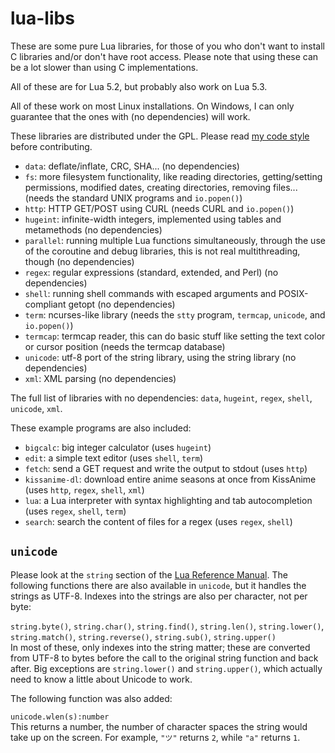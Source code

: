 # lua-libs
These are some pure Lua libraries, for those of you who don't want to install C libraries and/or don't have root access. Please note that using these can be a lot slower than using C implementations.

All of these are for Lua 5.2, but probably also work on Lua 5.3.

All of these work on most Linux installations. On Windows, I can only guarantee that the ones with (no dependencies) will work.

These libraries are distributed under the GPL. Please read [my code style](style.md) before contributing.

- `data`: deflate/inflate, CRC, SHA... (no dependencies)
- `fs`: more filesystem functionality, like reading directories, getting/setting permissions, modified dates, creating directories, removing files... (needs the standard UNIX programs and `io.popen()`)
- `http`: HTTP GET/POST using CURL (needs CURL and `io.popen()`)
- `hugeint`: infinite-width integers, implemented using tables and metamethods (no dependencies)
- `parallel`: running multiple Lua functions simultaneously, through the use of the coroutine and debug libraries, this is not real multithreading, though (no dependencies)
- `regex`: regular expressions (standard, extended, and Perl) (no dependencies)
- `shell`: running shell commands with escaped arguments and POSIX-compliant getopt (no dependencies)
- `term`: ncurses-like library (needs the `stty` program, `termcap`, `unicode`, and `io.popen()`)
- `termcap`: termcap reader, this can do basic stuff like setting the text color or cursor position (needs the termcap database)
- `unicode`: utf-8 port of the string library, using the string library (no dependencies)
- `xml`: XML parsing (no dependencies)

The full list of libraries with no dependencies: `data`, `hugeint`, `regex`, `shell`, `unicode`, `xml`.

These example programs are also included:

- `bigcalc`: big integer calculator (uses `hugeint`)
- `edit`: a simple text editor (uses `shell`, `term`)
- `fetch`: send a GET request and write the output to stdout (uses `http`)
- `kissanime-dl`: download entire anime seasons at once from KissAnime (uses `http`, `regex`, `shell`, `xml`)
- `lua`: a Lua interpreter with syntax highlighting and tab autocompletion (uses `regex`, `shell`, `term`)
- `search`: search the content of files for a regex (uses `regex`, `shell`)


## `unicode`

Please look at the `string` section of the [Lua Reference Manual](https://www.lua.org/manual/5.2/manual.html#6.4). The following functions there are also available in `unicode`, but it handles the strings as UTF-8. Indexes into the strings are also per character, not per byte:

`string.byte()`, `string.char()`, `string.find()`, `string.len()`, `string.lower()`, `string.match()`, `string.reverse()`, `string.sub()`, `string.upper()`\
In most of these, only indexes into the string matter; these are converted from UTF-8 to bytes before the call to the original string function and back after. Big exceptions are `string.lower()` and `string.upper()`, which actually need to know a little about Unicode to work.

The following function was also added:

`unicode.wlen(s):number`\
This returns a number, the number of character spaces the string would take up on the screen. For example, `"ツ"` returns `2`, while `"a"` returns `1`.
